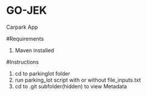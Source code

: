 # GO-JEK
Carpark App

#Requirements
1. Maven installed

#Instructions
1. cd to parkinglot folder
2. run parking_lot script with or without file_inputs.txt
3. cd to .git subfolder(hidden) to view Metadata
